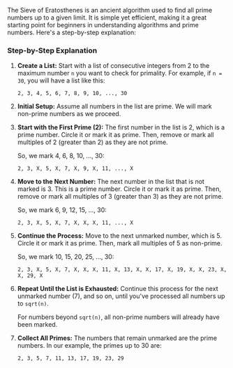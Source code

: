 The Sieve of Eratosthenes is an ancient algorithm used to find all prime numbers up to a given limit. It is simple yet efficient, making it a great starting point for beginners in understanding algorithms and prime numbers. Here's a step-by-step explanation:

### Step-by-Step Explanation

1. **Create a List:**
   Start with a list of consecutive integers from 2 to the maximum number `n` you want to check for primality. For example, if `n = 30`, you will have a list like this:
   ```
   2, 3, 4, 5, 6, 7, 8, 9, 10, ..., 30
   ```

2. **Initial Setup:**
   Assume all numbers in the list are prime. We will mark non-prime numbers as we proceed.

3. **Start with the First Prime (2):**
   The first number in the list is 2, which is a prime number. Circle it or mark it as prime. Then, remove or mark all multiples of 2 (greater than 2) as they are not prime. 

   So, we mark 4, 6, 8, 10, ..., 30:
   ```
   2, 3, X, 5, X, 7, X, 9, X, 11, ..., X
   ```

4. **Move to the Next Number:**
   The next number in the list that is not marked is 3. This is a prime number. Circle it or mark it as prime. Then, remove or mark all multiples of 3 (greater than 3) as they are not prime.

   So, we mark 6, 9, 12, 15, ..., 30:
   ```
   2, 3, X, 5, X, 7, X, X, X, 11, ..., X
   ```

5. **Continue the Process:**
   Move to the next unmarked number, which is 5. Circle it or mark it as prime. Then, mark all multiples of 5 as non-prime.

   So, we mark 10, 15, 20, 25, ..., 30:
   ```
   2, 3, X, 5, X, 7, X, X, X, 11, X, 13, X, X, 17, X, 19, X, X, 23, X, X, 29, X
   ```

6. **Repeat Until the List is Exhausted:**
   Continue this process for the next unmarked number (7), and so on, until you've processed all numbers up to `sqrt(n)`. 

   For numbers beyond `sqrt(n)`, all non-prime numbers will already have been marked.

7. **Collect All Primes:**
   The numbers that remain unmarked are the prime numbers. In our example, the primes up to 30 are:
   ```
   2, 3, 5, 7, 11, 13, 17, 19, 23, 29
   ```


